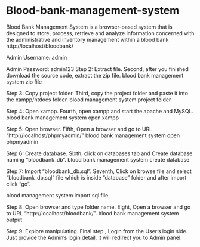 # Blood-bank-management-system
Blood Bank Management System is a browser-based system that is designed  to store, process, retrieve and analyze information concerned with the administrative and inventory  management within a blood bank
http://localhost/bloodbank/

Admin Username: admin

Admin Password: admin123
Step 2: Extract file.
Second, after you finished download the source code, extract the zip file.
blood bank management system zip file

Step 3: Copy project folder.
Third, copy the project folder and paste it into the xampp/htdocs folder.
blood management system project folder

Step 4: Open xampp.
Fourth, open xampp and start the apache and MySQL.
blood bank management system open xampp

Step 5: Open browser.
Fifth, Open a browser and go to URL “http://localhost/phpmyadmin/”
blood bank management system open phpmyadmin

Step 6: Create database.
Sixth, click on databases tab and Create database naming “bloodbank_db”.
blood bank management system create database

Step 7: Import “bloodbank_db.sql”.
Seventh, Click on browse file and select “bloodbank_db.sql” file which is inside “database” folder and after import click “go“.

blood management system import sql file

Step 8: Open browser and type folder name.
Eight, Open a browser and go to URL “http://localhost/bloodbank/”.
blood bank management system output

Step 9: Explore manipulating.
Final step , Login from the User’s login side. Just provide the Admin’s login detail, it will redirect you to Admin panel.
